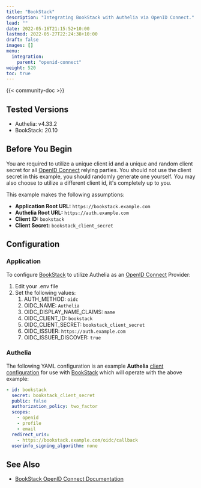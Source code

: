 ```yaml
---
title: "BookStack"
description: "Integrating BookStack with Authelia via OpenID Connect."
lead: ""
date: 2022-05-16T21:15:52+10:00
lastmod: 2022-05-27T22:24:38+10:00
draft: false
images: []
menu:
  integration:
    parent: "openid-connect"
weight: 520
toc: true
---
```


{{< community-doc >}}

## Tested Versions

- Authelia: v4.33.2
- BookStack: 20.10

## Before You Begin

You are required to utilize a unique client id and a unique and random client secret for all [OpenID Connect] relying
parties. You should not use the client secret in this example, you should randomly generate one yourself. You may also
choose to utilize a different client id, it's completely up to you.

This example makes the following assumptions:

- **Application Root URL:** `https://bookstack.example.com`
- **Authelia Root URL:** `https://auth.example.com`
- **Client ID:** `bookstack`
- **Client Secret:** `bookstack_client_secret`

## Configuration

### Application

To configure [BookStack] to utilize Authelia as an [OpenID Connect] Provider:

1. Edit your .env file
2. Set the following values:
   1. AUTH_METHOD: `oidc`
   2. OIDC_NAME: `Authelia`
   3. OIDC_DISPLAY_NAME_CLAIMS: `name`
   4. OIDC_CLIENT_ID: `bookstack`
   5. OIDC_CLIENT_SECRET: `bookstack_client_secret`
   6. OIDC_ISSUER: `https://auth.example.com`
   7. OIDC_ISSUER_DISCOVER: `true`

### Authelia

The following YAML configuration is an example **Authelia**
[client configuration](../../../configuration/identity-providers/open-id-connect.md#clients) for use with [BookStack]
which will operate with the above example:

```yaml
- id: bookstack
  secret: bookstack_client_secret
  public: false
  authorization_policy: two_factor
  scopes:
    - openid
    - profile
    - email
  redirect_uris:
    - https://bookstack.example.com/oidc/callback
  userinfo_signing_algorithm: none
```

## See Also

- [BookStack OpenID Connect Documentation](https://www.bookstackapp.com/docs/admin/oidc-auth/)

[BookStack]: https://www.bookstackapp.com/
[OpenID Connect]: ../../openid-connect/introduction.md
